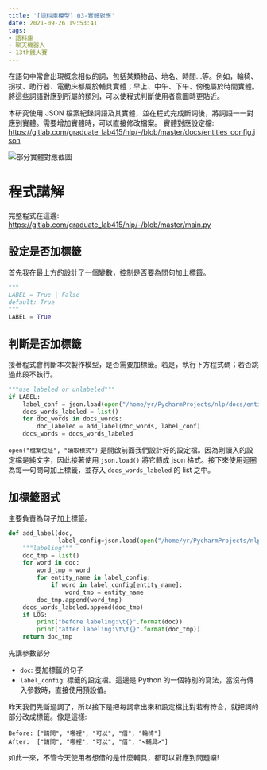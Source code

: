 ```yaml
---
title: '[語料庫模型] 03-實體對應'
date: 2021-09-26 19:53:41
tags:
- 語料庫
- 聊天機器人
- 13th鐵人賽
---
```


在語句中常會出現概念相似的詞，包括某類物品、地名、時間...等。例如，輪椅、拐杖、助行器、電動床都屬於輔具實體；早上、中午、下午、傍晚屬於時間實體。將這些詞語對應到所屬的類別，可以使程式判斷使用者意圖時更貼近。
<!-- more -->

本研究使用 JSON 檔案紀錄詞語及其實體，並在程式完成斷詞後，將詞語一一對應到實體。需要增加實體時，可以直接修改檔案。
實體對應設定檔: https://gitlab.com/graduate_lab415/nlp/-/blob/master/docs/entities_config.json

![部分實體對應截圖](部分實體對應截圖.png)

# 程式講解
完整程式在這邊: https://gitlab.com/graduate_lab415/nlp/-/blob/master/main.py

## 設定是否加標籤
首先我在最上方的設計了一個變數，控制是否要為問句加上標籤。
```python
"""
LABEL = True | False
default: True
"""
LABEL = True
```

## 判斷是否加標籤
接著程式會判斷本次製作模型，是否需要加標籤。若是，執行下方程式碼；若否跳過此段不執行。
```python
"""use labeled or unlabeled"""
if LABEL:
    label_conf = json.load(open("/home/yr/PycharmProjects/nlp/docs/entities_config.json", "r"))
    docs_words_labeled = list()
    for doc_words in docs_words:
        doc_labeled = add_label(doc_words, label_conf)
    docs_words = docs_words_labeled
```
`open("檔案位址", "讀取模式")` 是開啟前面我們設計好的設定檔。因為剛讀入的設定檔是純文字，因此接著使用 `json.load()` 將它轉成 json 格式。接下來使用迴圈為每一句問句加上標籤，並存入 `docs_words_labeled` 的 list 之中。

## 加標籤函式
主要負責為句子加上標籤。
```python
def add_label(doc,
              label_config=json.load(open("/home/yr/PycharmProjects/nlp/docs/entities_config.json", "r"))):
    """labeling"""
    doc_tmp = list()
    for word in doc:
        word_tmp = word
        for entity_name in label_config:
            if word in label_config[entity_name]:
                word_tmp = entity_name
        doc_tmp.append(word_tmp)
    docs_words_labeled.append(doc_tmp)
    if LOG:
        print("before labeling:\t{}".format(doc))
        print("after labeling:\t\t{}".format(doc_tmp))
    return doc_tmp
```
先講參數部分
- `doc`: 要加標籤的句子
- `label_config`: 標籤的設定檔。這邊是 Python 的一個特別的寫法，當沒有傳入參數時，直接使用預設值。

昨天我們先斷過詞了，所以接下是把每詞拿出來和設定檔比對若有符合，就把詞的部分改成標籤。像是這樣:

```
Before: ["請問", "哪裡", "可以", "借", "輪椅"]
After:  ["請問", "哪裡", "可以", "借", "<輔具>"]
```
如此一來，不管今天使用者想借的是什麼輔具，都可以對應到問題囉!

